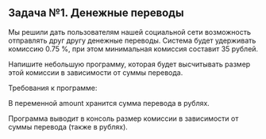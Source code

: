 ## Задача №1. Денежные переводы
Мы решили дать пользователям нашей социальной сети возможность отправлять друг другу денежные переводы. Система будет удерживать комиссию 0.75 %, при этом минимальная комиссия составит 35 рублей.

Напишите небольшую программу, которая будет высчитывать размер этой комиссии в зависимости от суммы перевода.

Требования к программе:

В переменной amount хранится сумма перевода в рублях.

Программа выводит в консоль размер комиссии в зависимости от суммы перевода (также в рублях).